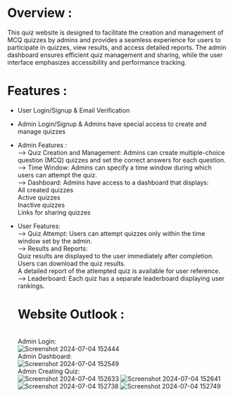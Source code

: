 # Overview :
This quiz website is designed to facilitate the creation and management of MCQ quizzes by admins and provides a seamless experience for users to participate in quizzes, view results, and access detailed reports. The admin dashboard ensures efficient quiz management and sharing, while the user interface emphasizes accessibility and performance tracking.

# Features :
- User Login/Signup & Email Verification
- Admin Login/Signup & Admins have special access to create and manage quizzes
- Admin Features :<br/>
  --> Quiz Creation and Management: Admins can create multiple-choice question (MCQ) quizzes and set the correct answers for each question.<br/>
  -->  Time Window: Admins can specify a time window during which users can attempt the quiz.<br/>
  -->  Dashboard: Admins have access to a dashboard that displays:<br/>
                 All created quizzes <br/>
                 Active quizzes <br/>
                 Inactive quizzes <br/>
                 Links for sharing quizzes <br/>
- User Features:<br/>
  --> Quiz Attempt: Users can attempt quizzes only within the time window set by the admin. <br/>
  --> Results and Reports: <br/>
                           Quiz results are displayed to the user immediately after completion. <br/>
                           Users can download the quiz results.<br/>
                           A detailed report of the attempted quiz is available for user reference.<br/>
  --> Leaderboard: Each quiz has a separate leaderboard displaying user rankings.<br/>

  # Website Outlook :
    <br>Admin Login:</br>
    ![Screenshot 2024-07-04 152444](https://github.com/Manan-Arora31/Code_Of_Duty/assets/97394042/0ee0ea1f-fd77-4f54-933f-8a57f59145db)
    <br>Admin Dashboard:</br>
    ![Screenshot 2024-07-04 152549](https://github.com/Manan-Arora31/Code_Of_Duty/assets/97394042/c8314d88-6f5b-4ac1-b771-0263adf0251d)
    <br>Admin Creating Quiz:</br>
    ![Screenshot 2024-07-04 152633](https://github.com/Manan-Arora31/Code_Of_Duty/assets/97394042/03fcf3f2-388d-412f-8c1a-3669914356af)
  ![Screenshot 2024-07-04 152641](https://github.com/Manan-Arora31/Code_Of_Duty/assets/97394042/bdb50fb5-97c5-4b13-acc8-101e5a672cd8)
  ![Screenshot 2024-07-04 152738](https://github.com/Manan-Arora31/Code_Of_Duty/assets/97394042/edc3b5c8-6bfa-4d32-a2a7-4f727b60d6bd)
  ![Screenshot 2024-07-04 152749](https://github.com/Manan-Arora31/Code_Of_Duty/assets/97394042/ae17121e-5a5e-4e57-adcd-f6ce31abd54f)






    
